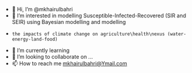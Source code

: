- 👋 Hi, I’m @mkhairulbahri
- 👀 I’m interested in modelling Susceptible-Infected-Recovered (SIR and SEIR) using Bayesian modelling and modelling
-     the impacts of climate change on agriculture\health\nexus (water-energy-land-food)
- 🌱 I’m currently learning 
- 💞️ I’m looking to collaborate on ...
- 📫 How to reach me mkhairulbahri@Ymail.com

<!---
mkhairulbahri/mkhairulbahri is a ✨ special ✨ repository because its `README.md` (this file) appears on your GitHub profile.
You can click the Preview link to take a look at your changes.
--->
